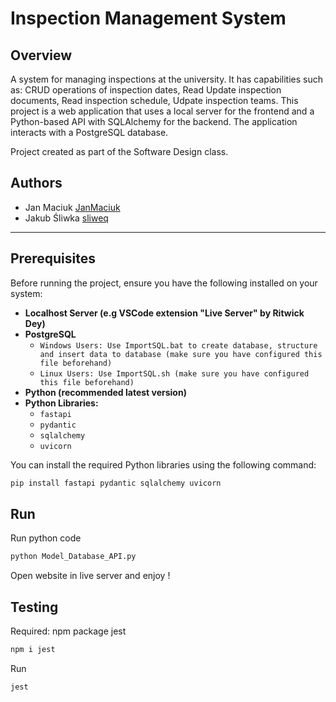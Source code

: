 # Inspection Management System

## Overview

A system for managing inspections at the university. It has capabilities such as: CRUD operations of inspection dates, Read Update inspection documents, Read inspection schedule, Udpate inspection teams.
This project is a web application that uses a local server for the frontend and a Python-based API with SQLAlchemy for the backend. The application interacts with a PostgreSQL database.

Project created as part of the Software Design class.

## Authors

- Jan Maciuk [JanMaciuk](github.com/JanMaciuk)
- Jakub Śliwka [sliweq](github.com/sliweq)

---

## Prerequisites

Before running the project, ensure you have the following installed on your system:

- **Localhost Server (e.g VSCode extension "Live Server" by Ritwick Dey)**
- **PostgreSQL**
    - `Windows Users: Use ImportSQL.bat to create database, structure and insert data to database (make sure you have configured this file beforehand)`
    - `Linux Users: Use ImportSQL.sh (make sure you have configured this file beforehand)`
- **Python (recommended latest version)**
- **Python Libraries:**
    - `fastapi`
    - `pydantic`
    - `sqlalchemy`
    - `uvicorn`

You can install the required Python libraries using the following command:

```bash
pip install fastapi pydantic sqlalchemy uvicorn
```

## Run

Run python code

```bash
python Model_Database_API.py
```

Open website in live server and enjoy !

## Testing

Required: npm package jest

```bash
npm i jest
```

Run

```bash
jest
```
